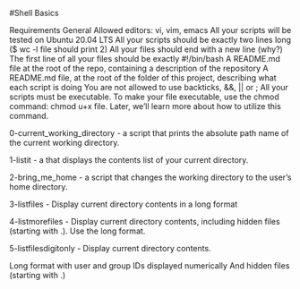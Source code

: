 #Shell Basics

Requirements
General
Allowed editors: vi, vim, emacs
All your scripts will be tested on Ubuntu 20.04 LTS
All your scripts should be exactly two lines long ($ wc -l file should print 2)
All your files should end with a new line (why?)
The first line of all your files should be exactly #!/bin/bash
A README.md file at the root of the repo, containing a description of the repository
A README.md file, at the root of the folder of this project, describing what each script is doing
You are not allowed to use backticks, &&, || or ;
All your scripts must be executable. To make your file executable, use the chmod command: chmod u+x file. Later, we’ll learn more about how to utilize this command.


0-current_working_directory - a script that prints the absolute path name of the current working directory.

1-listit - a that displays the contents list of your current directory.

2-bring_me_home - a script that changes the working directory to the user’s home directory.

3-listfiles - Display current directory contents in a long format

4-listmorefiles - Display current directory contents, including hidden files (starting with .). Use the long format. 

5-listfilesdigitonly - Display current directory contents.

Long format
with user and group IDs displayed numerically
And hidden files (starting with .)

